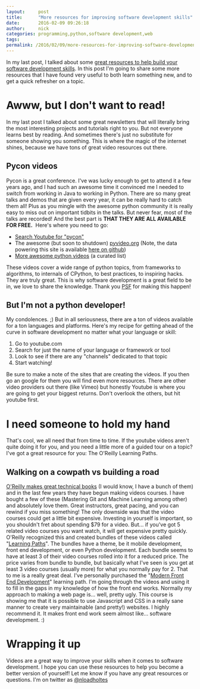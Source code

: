 ```yaml
---
layout:     post
title:      "More resources for improving software development skills"
date:       2016-02-09 09:26:18
author:     nick
categories: programming,python,software development,web
tags:  
permalink: /2016/02/09/more-resources-for-improving-software-development-skills/
---
```

In my last post, I talked about some [great resources to help build your software development skills](https://ironboundsoftware.com/blog/2016/01/26/resources-building-software-development-skills/). In this post I'm going to share some more resources that I have found very useful to both learn something new, and to get a quick refresher on a topic. 

# Awww, but I don't want to read!

In my last post I talked about some great newsletters that will literally bring the most interesting projects and tutorials right to you. But not everyone learns best by reading. And sometimes there's just no substitute for someone showing you something. This is where the magic of the internet shines, because we have tons of great video resources out there. 

## Pycon videos

Pycon is a great conference. I've was lucky enough to get to attend it a few years ago, and I had such an awesome time it convinced me I needed to switch from working in Java to working in Python. There are so many great talks and demos that are given every year, it can be really hard to catch them all! Plus as you mingle with the awesome python community it is really easy to miss out on important tidbits in the talks. But never fear, most of the talks are recorded! And the best part is **THAT THEY ARE ALL AVAILABLE FOR FREE.**  Here's where you need to go: 

  * [Search Youtube for "pycon"](https://www.youtube.com/results?search_query=pycon)
  * The awesome (but soon to shutdown) [pyvideo.org](http://pyvideo.org/) (Note, the data powering this site is available [here on github](https://github.com/pyvideo/pyvideo-data/))
  * [More awesome python videos](https://github.com/vinta/awesome-python) (a curated list)

These videos cover a wide range of python topics, from frameworks to algorithms, to internals of CPython, to best practices, to inspiring hacks. They are truly great. This is why software development is a great field to be in, we love to share the knowledge. Thank you [PSF](https://www.python.org/psf/) for making this happen! 

## But I'm not a python developer!

My condolences. ;) But in all seriousness, there are a ton of videos available for a ton languages and platforms. Here's my recipe for getting ahead of the curve in software development no matter what your language or skill: 

  1. Go to youtube.com
  2. Search for just the name of your language or framework or tool
  3. Look to see if there are any "channels" dedicated to that topic
  4. Start watching!

Be sure to make a note of the sites that are creating the videos. If you then go an google for them you will find even more resources. There are other video providers out there (like Vimeo) but honestly Youtube is where you are going to get your biggest returns. Don't overlook the others, but hit youtube first. 

# I need someone to hold my hand

That's cool, we all need that from time to time. If the youtube videos aren't quite doing it for you, and you need a little more of a guided tour on a topic? I've got a great resource for you: The O'Reilly Learning Paths. 

## Walking on a cowpath vs building a road

[O'Reilly makes great technical books](https://oreilly.com/) (I would know, I have a bunch of them) and in the last few years they have begun making videos courses. I have bought a few of these (Mastering Git and Machine Learning among other) and absolutely love them. Great instructors, great pacing, and you can rewind if you miss something! The only downside was that the video courses could get a little bit expensive. Investing in yourself is important, so you shouldn't fret about spending $79 for a video. But... if you've got 5 related video courses you want watch, it will get expensive pretty quickly. O'Reilly recognized this and created bundles of these videos called "[Learning Paths](http://shop.oreilly.com/category/learning-path.do)". The bundles have a theme, be it mobile development, front end development, or even Python development. Each bundle seems to have at least 3 of their video courses rolled into it for a reduced price. The price varies from bundle to bundle, but basically what I've seen is you get at least 3 video courses (usually more) for what you normally pay for 2. That to me is a really great deal. I've personally purchased the "[Modern Front End Development](http://shop.oreilly.com/category/learning-path/intro-modern-front-end-web.do)" learning path. I'm going through the videos and using it to fill in the gaps in my knowledge of how the front end works. Normally my approach to making a web page is... well, pretty ugly. This course is showing me that it is possible to use Javascript and CSS in a really sane manner to create very maintainable (and pretty!) websites. I highly recommend it. It makes front end work seem almost like... software development. :) 

# Wrapping it up

Videos are a great way to improve your skills when it comes to software development. I hope you can use these resources to help you become a better version of yourself! Let me know if you have any great resources or questions. I'm on twitter as [@nloadholtes](https://twitter.com/nloadholtes)
